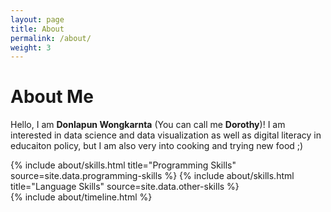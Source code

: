 ```yaml
---
layout: page
title: About
permalink: /about/
weight: 3
---
```


# **About Me**

Hello, I am **Donlapun Wongkarnta** (You can call me **Dorothy**)! I am interested in data science and data visualization as well as digital literacy in educaiton policy, but I am also very into cooking and trying new food ;) <br>

<div class="row">
{% include about/skills.html title="Programming Skills" source=site.data.programming-skills %}
{% include about/skills.html title="Language Skills" source=site.data.other-skills %}
</div>

<div class="row">
{% include about/timeline.html %}
</div>
